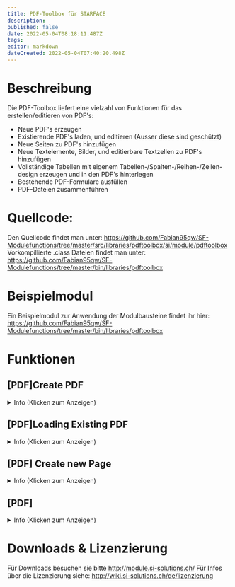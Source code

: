 ```yaml
---
title: PDF-Toolbox für STARFACE
description: 
published: false
date: 2022-05-04T08:18:11.487Z
tags: 
editor: markdown
dateCreated: 2022-05-04T07:40:20.498Z
---
```


# Beschreibung
Die PDF-Toolbox liefert eine vielzahl von Funktionen für das erstellen/editieren von PDF's:

- Neue PDF's erzeugen
- Existierende PDF's laden, und editieren (Ausser diese sind geschützt)
- Neue Seiten zu PDF's hinzufügen
- Neue Textelemente, Bilder, und editierbare Textzellen zu PDF's hinzufügen
- Vollständige Tabellen mit eigenem Tabellen-/Spalten-/Reihen-/Zellen-design erzeugen und in den PDF's hinterlegen
- Bestehende PDF-Formulare ausfüllen
- PDF-Dateien zusammenführen

# Quellcode:
Den Quellcode findet man unter: https://github.com/Fabian95qw/SF-Modulefunctions/tree/master/src/libraries/pdftoolbox/si/module/pdftoolbox
Vorkompillierte .class Dateien findet man unter: https://github.com/Fabian95qw/SF-Modulefunctions/tree/master/bin/libraries/pdftoolbox

# Beispielmodul
Ein Beispielmodul zur Anwendung der Modulbausteine findet ihr hier: https://github.com/Fabian95qw/SF-Modulefunctions/tree/master/bin/libraries/pdftoolbox

# Funktionen

## \[PDF\]Create PDF

<details>
  <summary>Info (Klicken zum Anzeigen)</summary>
	
  ### Outputvariablen:
  PDF (OBJECT) Repräsentiert ein leeres PDF, welches sich im Arbeitsspeicher befindet. Dieses Objekt wird am schluss benötigt, umd es auf die Festplatte zu schreiben.
   
</details>

## \[PDF\]Loading Existing PDF

<details>
  <summary>Info (Klicken zum Anzeigen)</summary>
	
    ### Inputvariablen:
  Sourcefile (STRING): Der Absolute Pfad, zum PDF, welches fürs editieren geladen werden soll
  
>  PDF's welche einen Schreibschutz haben können nicht editiert werden  {.is-warning}

  ### Outputvariablen:
  PDF (OBJECT) Repräsentiert das geladene PDF welches sich im Arbeitsspeicher befindet. Dieses Objekt wird am schluss benötigt, umd die Änderungen am PDF wieder auf die Festplatte zu schreiben-
     
</details>

## \[PDF\] Create new Page
<details>
  <summary>Info (Klicken zum Anzeigen)</summary>
	
    ### Inputvariablen:
  			PageSize (LEGAL ,LETTER ,A0 ,A1 ,A2 ,A3 ,A4 ,A5 ,A6), die grösse der neu zu erzeugenden Seite

	  ### Outputvariablen:
  		Page (OBJECT):

</details>

## \[PDF\]
<details>
  <summary>Info (Klicken zum Anzeigen)</summary>
	
    ### Inputvariablen:
	  ### Outputvariablen:

</details>

# Downloads & Lizenzierung
Für Downloads besuchen sie bitte http://module.si-solutions.ch/
Für Infos über die Lizenzierung siehe: http://wiki.si-solutions.ch/de/lizenzierung


